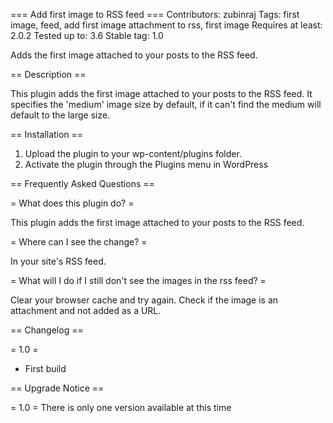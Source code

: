 === Add first image to RSS feed ===
Contributors: zubinraj
Tags: first image, feed, add first image attachment to rss, first image
Requires at least: 2.0.2
Tested up to: 3.6
Stable tag: 1.0

Adds the first image attached to your posts to the RSS feed.

== Description ==

This plugin adds the first image attached to your posts to the RSS feed.
It specifies the 'medium' image size by default, if it can't find the medium will default to the large size.

== Installation ==

1. Upload the plugin to your wp-content/plugins folder.
1. Activate the plugin through the Plugins menu in WordPress

== Frequently Asked Questions ==

= What does this plugin do? =

This plugin adds the first image attached to your posts to the RSS feed.

= Where can I see the change? =

In your site's RSS feed.

= What will I do if I still don't see the images in the rss feed? =

Clear your browser cache and try again. Check if the image is an attachment and not added as a URL.

== Changelog ==

= 1.0 =
* First build

== Upgrade Notice ==

= 1.0 =
There is only one version available at this time